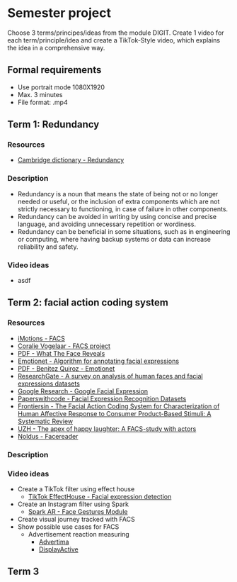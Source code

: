 # Semester project

Choose 3 terms/principes/ideas from the module DIGIT.
Create 1 video for each term/principle/idea and create a TikTok-Style video, which explains the idea in a comprehensive way.

## Formal requirements

- Use portrait mode 1080X1920
- Max. 3 minutes
- File format: .mp4

## Term 1: Redundancy

### Resources

- [Cambridge dictionary - Redundancy](https://dictionary.cambridge.org/us/dictionary/english/redundancy)

### Description

- Redundancy is a noun that means the state of being not or no longer needed or useful, or the inclusion of extra components which are not strictly necessary to functioning, in case of failure in other components.
- Redundancy can be avoided in writing by using concise and precise language, and avoiding unnecessary repetition or wordiness.
- Redundancy can be beneficial in some situations, such as in engineering or computing, where having backup systems or data can increase reliability and safety.

### Video ideas

- asdf

## Term 2: facial action coding system

### Resources

- [iMotions - FACS](https://imotions.com/blog/learning/research-fundamentals/facial-action-coding-system/)
- [Coralie Vogelaar - FACS project](https://coralievogelaar.com/Facial-Action-Coding-System)
- [PDF - What The Face Reveals](WhatTheFaceReveals_FACS.pdf)
- [Emotionet - Algorithm for annotating facial expressions](https://github.com/SaraSherinThomas/Emotionet)
- [PDF - Benitez Quiroz - Emotionet](Benitez-Quiroz_EmotioNet_An_Accurate_CVPR_2016_paper.pdf)
- [ResearchGate - A survey on analysis of human faces and facial expressions datasets](https://www.researchgate.net/publication/335007375_A_survey_on_analysis_of_human_faces_and_facial_expressions_dataset)
- [Google Research - Google Facial Expression](https://research.google/resources/datasets/google-facial-expression/)
- [Paperswithcode - Facial Expression Recognition Datasets](https://paperswithcode.com/datasets?task=facial-expression-recognition)
- [Frontiersin - The Facial Action Coding System for Characterization of Human Affective Response to Consumer Product-Based Stimuli: A Systematic Review](https://www.frontiersin.org/articles/10.3389/fpsyg.2020.00920/full)
- [UZH - The apex of happy laughter: A FACS-study with actors](https://www.zora.uzh.ch/id/eprint/20236/)
- [Noldus - Facereader](https://www.noldus.com/facereader)


### Description


### Video ideas

- Create a TikTok filter using effect house
  - [TikTok EffectHouse - Facial expression detection](https://effecthouse.tiktok.com/learn/guides/visual-scripting/nodes/head-and-face#facial-expression-detection)
- Create an Instagram filter using Spark 
  - [Spark AR - Face Gestures Module](https://spark.meta.com/learn/reference/classes/facegesturesmodule/)
- Create visual journey tracked with FACS
- Show possible use cases for FACS
  - Advertisement reaction measuring
    - [Advertima](https://advertima.com/de/)
    - [DisplayActive](https://www.displayactive.ch/)


## Term 3

